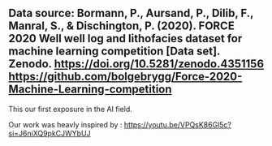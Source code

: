 Data source:
Bormann, P., Aursand, P., Dilib, F., Manral, S., & Dischington, P. (2020). FORCE 2020 Well well log and lithofacies dataset for machine learning competition [Data set]. Zenodo. https://doi.org/10.5281/zenodo.4351156
https://github.com/bolgebrygg/Force-2020-Machine-Learning-competition 
--------------
This our first exposure in the AI field.

Our work was heavly inspired by : https://youtu.be/VPQsK86Gl5c?si=J6niXQ9pkCJWYbUJ



